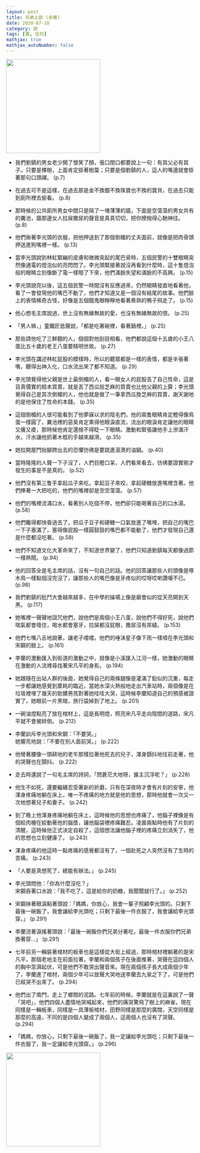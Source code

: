 ```yaml
---
layout: post
title: 兄弟上部 (余華)
date: 2020-07-10
category: 訣
tags: [書, 佳句]
mathjax: true
mathjax_autoNumber: false
---
```


<img src="https://doltegg.github.io/book/images/brother1.png" style="width:250px;"/>

- 我們劉鎮的男女老少開了懷笑了顏，張口閉口都要說上一句：有其父必有其子。只要是棵樹，上面肯定掛著樹葉；只要是個劉鎮的人，這人的嘴邊就會掛著那句口頭禪。 (p.7)

- 在過去可不是這樣，在過去那是金不換銀不換珠寶也不換的寶貝，在過去只能到廁所裡去偷看。 (p.8)

- 那時候的公共廁所男女中間只是隔了一堵薄薄的牆，下面是空蕩蕩的男女共有的糞池，牆那邊女人拉屎撒尿的聲音是真真切切，把你撩撥得心馳神往。 (p.8)

- 他們揪著李光頭的衣服，把他押送到了那個倒楣的丈夫面前，就像是把肉骨頭押送進狗嘴裡一樣。 (p.13)

- 當李光頭說到林紅緊繃的皮膚和微微突起的尾巴骨時，五個民警的十雙眼睛突然像通電的燈泡似的亮閃閃了。李光頭緊接著說沒再看到什麼時，這十隻燈泡般的眼睛立刻像斷了電一樣暗了下來，他們滿臉失望和滿臉的不高興。 (p.15)

- 李光頭說完以後，這五個民警一時間沒有反應過來，仍然眼睛發直地看著他，看了一會發現他的嘴巴不動了，他們才知道又是一個沒有結尾的故事。他們臉上的表情稀奇古怪，好像是五個餓鬼眼睜睜地看著煮熟的鴨子飛走了。 (p.15)

- 他心想毛主席說過，世上沒有無緣無故的愛，也沒有無緣無故的恨。 (p.25)

- 「男人嘛，」童鐵匠低聲說，「都是吃著碗裡，看著鍋裡。」 (p.25)

- 那些請他吃了三鮮麵的人，個個對他刮目相看，他們都說這個十五歲的小王八蛋比五十歲的老王八蛋要精明世故。 (p.27)

- 李光頭在講述林紅屁股的模樣時，所以的聽眾都是一樣的表情，都是半張著嘴，聽得出神入化，口水流出來了都不知道。 (p.29)

- 李光頭覺得他父親是世上最倒楣的人，看一眼女人的屁股丟了自己性命，這是貨真價實的賠本買賣，就是丟了西瓜撿芝麻的買賣也比他父親的上算；李光頭覺得自己是其次倒楣的人，他也就是做了一筆拿西瓜換芝麻的買賣，謝天謝地的是他保住了性命的本錢。 (p.35)

- 這個倒楣的人很可能看到了他夢寐以求的陰毛們，他的兩隻眼睛肯定瞪得像鳥蛋一樣圓了，糞池裡的惡臭肯定熏得他眼淚直流，流出的眼淚肯定讓他的眼睛又癢又痠，那時候他肯定還捨不得眨一下眼睛。激動和緊張讓他手上滲滿汗水，汗水讓他抓著木框的手越來越滑。 (p.35)

- 她拉開屋門抬腳跨出去的恐懼彷彿是要跳進滾燙的油鍋。 (p.40)

- 當時隆隆的人聲一下子沒了，人們目瞪口呆，人們看來看去，彷彿要證實剛才發生的事是不是真的。 (p.52)

- 他們沒有第三隻手拿起瓜子來吃，拿起豆子來咬，拿起硬糖放進嘴裡含著。他們捧著一大把吃的，他們的嘴裡卻是空空蕩蕩。 (p.57)

- 他們的嘴裡流滿口水，看著別人吃個不停，他們卻只能喝著自己的口水湯。 (p.58)

- 他們饞得都快昏過去了，把瓜子豆子和硬糖一口氣放進了嘴哩，把自己的嘴巴一下子塞滿了，塞得像屁股一樣圓鼓鼓的嘴巴都不能動了，他們才發現自己還是什麼都沒吃著。 (p.58)

- 他們不知道文化大革命來了，不知道世界變了，他們只知道劉鎮每天都像過節一樣熱鬧。 (p.94)

- 他的回答全是毛主席的話，沒有一句自己的話。他的回答讓那些人的頭像是啄木鳥一樣點個沒完沒了，讓那些人的嘴巴像是牙疼似的哎呀哎喲讚嘆不已。 (p.98)

- 我們劉鎮的批鬥大會越來越多，在中學的操場上像是廟會似的從天亮開到天黑。 (p.117)

- 她嘴裡一聲聲地詛咒他們，說他們是兩個小王八蛋，說他們不得好死，說他們喘氣都會噎住，喝水都會塞牙，拉屎都沒屁眼，撒尿沒有屌縫。 (p.153)

- 他們七嘴八舌地說著，讓老子嚐嚐。他們的唾沫星子像下雨一樣噴在李光頭和宋鋼的臉上。 (p.161)

- 李蘭的激動匯入到街道的激動之中，就像是小溪匯入江河一樣，她激動的眼睛在激動的人流裡尋找著宋凡平的身影。 (p.194)


- 她跟隨在出站人群的後面，她覺得自己的兩條腿像是灌滿了鉛似的沉重，每走一步都讓她感覺到噩耗的臨近，當她水深火熱般地走出汽車站時，兩個像是在垃圾裡埋了幾天的骯髒男孩對著她哇哇大哭，這時候李蘭知道自己的預感被證實了，她眼前一片黑暗，旅行袋掉到了地上。 (p.201)

- 一碗油燈點亮了放在棺材上，這是長明燈，照亮宋凡平走向陰間的道路，宋凡平就不會被絆倒。 (p.212)

- 李蘭訓斥李光頭和宋鋼：「不要哭。」<br>
  她響亮地說：「不要在別人面前哭。」 (p.222)

- 他彎著腰像一頭耕地的老牛那樣拉著他死去的兒子，渾身顫抖地往前走著，他的哭聲也在顫抖。 (p.222)

- 走去時還說了一句毛主席的詩詞，「問蒼茫大地呀，誰主沉浮呢？」 (p.228)

- 他生不如死，還要繼續忍受著新的折磨，只有在深夜時才會有片刻的安寧，他渾身疼痛地躺在床上，唯一不疼痛的地方就是他的思想，那時他就會一次又一次地想著兒子和妻子。 (p.242)

- 到了晚上他渾身疼痛地躺在床上，這時候他的思想也疼痛了，他腦子裡像是有個絞肉機在絞動著他的腦漿，讓他腦袋裡疼痛難忍。凌晨兩點時他有了片刻的清醒，這時候他正式決定自殺了，這個想法讓他腦子裡的疼痛立刻消失了，他的思想也立刻健康了。 (p.243)

- 渾身疼痛的他這時一點疼痛的感覺都沒有了，一個赴死之人突然沒有了生時的苦痛。 (p.243)

- 「人要是真想死了，總能有辦法。」 (p.245)

- 李光頭問他：「你為什麼沒吃？」<br>
  宋鋼吞著口水說：「我不吃了，這是給你的奶糖，我聞聞就行了。」 (p.252)

- 宋鋼抹著眼淚點著頭說：「媽媽，你放心，我會一輩子照顧李光頭的。只剩下最後一碗飯了，我會讓給李光頭吃；只剩下最後一件衣服了，我會讓給李光頭穿。」 (p.291)

- 李蘭流著淚搖著頭說：「最後一碗飯你們兄弟分著吃，最後一件衣服你們兄弟換著穿…」 (p.291)

- 七年前另一輛裝著棺材的板車也是這樣從大街上經過，那時棺材裡躺著的是宋凡平，那個老地主在前面拉著，李蘭和兩個孩子在後面推著，哭聲在這四個人的胸中澎湃起伏，可是他們不敢哭出聲音來。現在兩個孩子長大成兩個少年了，李蘭進了棺材，兩個少年可以放聲大哭地送李蘭去九泉之下了，可是他們已經哭不出來了。 (p.294)

- 他們出了南門，走上了鄉間的泥路。七年前的時候，李蘭就是在這裏說了一聲「哭吧」，他們四個人盡情地哭喊起來，他們的痛哭驚飛了樹上的麻雀。現在同樣是一輛板車，同樣是一具薄板棺材，田野同樣是那麼的廣闊，天空同樣是那麼的高遠，不同的是四個人變成了兩個人，這兩個人也沒有了哭聲。 (p.294)

- 「媽媽，你放心，只剩下最後一碗飯了，我一定讓給李光頭吃；只剩下最後一件衣服了，我一定讓給李光頭穿。」 (p.296)

<img src="https://doltegg.github.io/book/images/brothers.jpg" style="width:250px;"/>

